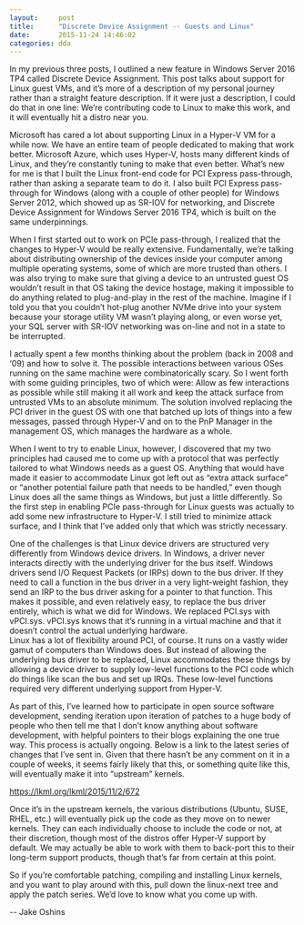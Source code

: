 ```yaml
---
layout:     post
title:      "Discrete Device Assignment -- Guests and Linux"
date:       2015-11-24 14:46:02
categories: dda
---
```

In my previous three posts, I outlined a new feature in Windows Server 2016 TP4 called Discrete Device Assignment. This post talks about support for Linux guest VMs, and it’s more of a description of my personal journey rather than a straight feature description. If it were just a description, I could do that in one line: We’re contributing code to Linux to make this work, and it will eventually hit a distro near you.

Microsoft has cared a lot about supporting Linux in a Hyper-V VM for a while now. We have an entire team of people dedicated to making that work better. Microsoft Azure, which uses Hyper-V, hosts many different kinds of Linux, and they’re constantly tuning to make that even better. What’s new for me is that I built the Linux front-end code for PCI Express pass-through, rather than asking a separate team to do it. I also built PCI Express pass-through for Windows (along with a couple of other people) for Windows Server 2012, which showed up as SR-IOV for networking, and Discrete Device Assignment for Windows Server 2016 TP4, which is built on the same underpinnings.

When I first started out to work on PCIe pass-through, I realized that the changes to Hyper-V would be really extensive. Fundamentally, we’re talking about distributing ownership of the devices inside your computer among multiple operating systems, some of which are more trusted than others. I was also trying to make sure that giving a device to an untrusted guest OS wouldn’t result in that OS taking the device hostage, making it impossible to do anything related to plug-and-play in the rest of the machine. Imagine if I told you that you couldn’t hot-plug another NVMe drive into your system because your storage utility VM wasn’t playing along, or even worse yet, your SQL server with SR-IOV networking was on-line and not in a state to be interrupted.

I actually spent a few months thinking about the problem (back in 2008 and ‘09) and how to solve it. The possible interactions between various OSes running on the same machine were combinatorically scary. So I went forth with some guiding principles, two of which were: Allow as few interactions as possible while still making it all work and keep the attack surface from untrusted VMs to an absolute minimum. The solution involved replacing the PCI driver in the guest OS with one that batched up lots of things into a few messages, passed through Hyper-V and on to the PnP Manager in the management OS, which manages the hardware as a whole.

When I went to try to enable Linux, however, I discovered that my two principles had caused me to come up with a protocol that was perfectly tailored to what Windows needs as a guest OS. Anything that would have made it easier to accommodate Linux got left out as “extra attack surface” or “another potential failure path that needs to be handled,” even though Linux does all the same things as Windows, but just a little differently. So the first step in enabling PCIe pass-through for Linux guests was actually to add some new infrastructure to Hyper-V. I still tried to minimize attack surface, and I think that I’ve added only that which was strictly necessary.

One of the challenges is that Linux device drivers are structured very differently from Windows device drivers. In Windows, a driver never interacts directly with the underlying driver for the bus itself. Windows drivers send I/O Request Packets (or IRPs) down to the bus driver. If they need to call a function in the bus driver in a very light-weight fashion, they send an IRP to the bus driver asking for a pointer to that function. This makes it possible, and even relatively easy, to replace the bus driver entirely, which is what we did for Windows. We replaced PCI.sys with vPCI.sys. vPCI.sys knows that it’s running in a virtual machine and that it doesn’t control the actual underlying hardware.  
Linux has a lot of flexibility around PCI, of course. It runs on a vastly wider gamut of computers than Windows does. But instead of allowing the underlying bus driver to be replaced, Linux accommodates these things by allowing a device driver to supply low-level functions to the PCI code which do things like scan the bus and set up IRQs. These low-level functions required very different underlying support from Hyper-V.

As part of this, I’ve learned how to participate in open source software development, sending iteration upon iteration of patches to a huge body of people who then tell me that I don’t know anything about software development, with helpful pointers to their blogs explaining the one true way. This process is actually ongoing. Below is a link to the latest series of changes that I’ve sent in. Given that there hasn’t be any comment on it in a couple of weeks, it seems fairly likely that this, or something quite like this, will eventually make it into “upstream” kernels.

<https://lkml.org/lkml/2015/11/2/672>

Once it’s in the upstream kernels, the various distributions (Ubuntu, SUSE, RHEL, etc.) will eventually pick up the code as they move on to newer kernels. They can each individually choose to include the code or not, at their discretion, though most of the distros offer Hyper-V support by default. We may actually be able to work with them to back-port this to their long-term support products, though that’s far from certain at this point.

So if you’re comfortable patching, compiling and installing Linux kernels, and you want to play around with this, pull down the linux-next tree and apply the patch series. We’d love to know what you come up with.

\-- Jake Oshins

